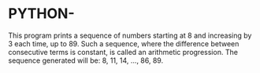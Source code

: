 # PYTHON-
This program prints a sequence of numbers starting at 8 and increasing by 3 each time, up to 89. Such a sequence, where the difference between consecutive terms is constant, is called an arithmetic progression. The sequence generated will be: 8, 11, 14, ..., 86, 89.
